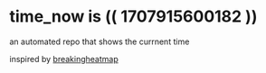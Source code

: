 # time_now is (( 1707915600182 ))

an automated repo that shows the currnent time

inspired by [breakingheatmap](https://github.com/breakingheatmap/breakingheatmap)
